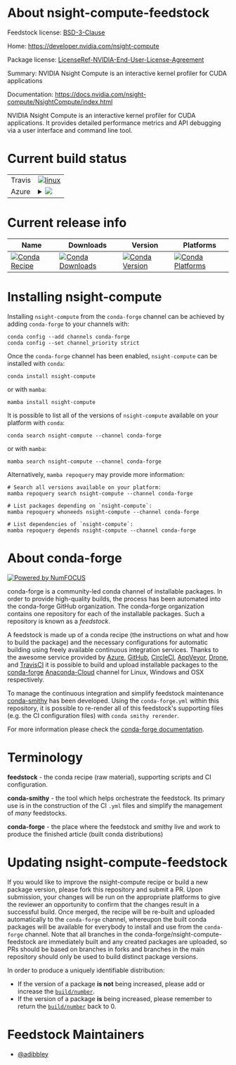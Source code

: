 About nsight-compute-feedstock
==============================

Feedstock license: [BSD-3-Clause](https://github.com/conda-forge/nsight-compute-feedstock/blob/main/LICENSE.txt)

Home: https://developer.nvidia.com/nsight-compute

Package license: [LicenseRef-NVIDIA-End-User-License-Agreement](https://docs.nvidia.com/cuda/eula/index.html)

Summary: NVIDIA Nsight Compute is an interactive kernel profiler for CUDA applications

Documentation: https://docs.nvidia.com/nsight-compute/NsightCompute/index.html

NVIDIA Nsight Compute is an interactive kernel profiler for CUDA
applications. It provides detailed performance metrics and API
debugging via a user interface and command line tool.


Current build status
====================


<table><tr>
    <td>Travis</td>
    <td>
      <a href="https://app.travis-ci.com/conda-forge/nsight-compute-feedstock">
        <img alt="linux" src="https://img.shields.io/travis/com/conda-forge/nsight-compute-feedstock/main.svg?label=Linux">
      </a>
    </td>
  </tr>
    
  <tr>
    <td>Azure</td>
    <td>
      <details>
        <summary>
          <a href="https://dev.azure.com/conda-forge/feedstock-builds/_build/latest?definitionId=19740&branchName=main">
            <img src="https://dev.azure.com/conda-forge/feedstock-builds/_apis/build/status/nsight-compute-feedstock?branchName=main">
          </a>
        </summary>
        <table>
          <thead><tr><th>Variant</th><th>Status</th></tr></thead>
          <tbody><tr>
              <td>linux_64</td>
              <td>
                <a href="https://dev.azure.com/conda-forge/feedstock-builds/_build/latest?definitionId=19740&branchName=main">
                  <img src="https://dev.azure.com/conda-forge/feedstock-builds/_apis/build/status/nsight-compute-feedstock?branchName=main&jobName=linux&configuration=linux%20linux_64_" alt="variant">
                </a>
              </td>
            </tr><tr>
              <td>linux_aarch64</td>
              <td>
                <a href="https://dev.azure.com/conda-forge/feedstock-builds/_build/latest?definitionId=19740&branchName=main">
                  <img src="https://dev.azure.com/conda-forge/feedstock-builds/_apis/build/status/nsight-compute-feedstock?branchName=main&jobName=linux&configuration=linux%20linux_aarch64_" alt="variant">
                </a>
              </td>
            </tr><tr>
              <td>linux_ppc64le</td>
              <td>
                <a href="https://dev.azure.com/conda-forge/feedstock-builds/_build/latest?definitionId=19740&branchName=main">
                  <img src="https://dev.azure.com/conda-forge/feedstock-builds/_apis/build/status/nsight-compute-feedstock?branchName=main&jobName=linux&configuration=linux%20linux_ppc64le_" alt="variant">
                </a>
              </td>
            </tr><tr>
              <td>win_64</td>
              <td>
                <a href="https://dev.azure.com/conda-forge/feedstock-builds/_build/latest?definitionId=19740&branchName=main">
                  <img src="https://dev.azure.com/conda-forge/feedstock-builds/_apis/build/status/nsight-compute-feedstock?branchName=main&jobName=win&configuration=win%20win_64_" alt="variant">
                </a>
              </td>
            </tr>
          </tbody>
        </table>
      </details>
    </td>
  </tr>
</table>

Current release info
====================

| Name | Downloads | Version | Platforms |
| --- | --- | --- | --- |
| [![Conda Recipe](https://img.shields.io/badge/recipe-nsight--compute-green.svg)](https://anaconda.org/conda-forge/nsight-compute) | [![Conda Downloads](https://img.shields.io/conda/dn/conda-forge/nsight-compute.svg)](https://anaconda.org/conda-forge/nsight-compute) | [![Conda Version](https://img.shields.io/conda/vn/conda-forge/nsight-compute.svg)](https://anaconda.org/conda-forge/nsight-compute) | [![Conda Platforms](https://img.shields.io/conda/pn/conda-forge/nsight-compute.svg)](https://anaconda.org/conda-forge/nsight-compute) |

Installing nsight-compute
=========================

Installing `nsight-compute` from the `conda-forge` channel can be achieved by adding `conda-forge` to your channels with:

```
conda config --add channels conda-forge
conda config --set channel_priority strict
```

Once the `conda-forge` channel has been enabled, `nsight-compute` can be installed with `conda`:

```
conda install nsight-compute
```

or with `mamba`:

```
mamba install nsight-compute
```

It is possible to list all of the versions of `nsight-compute` available on your platform with `conda`:

```
conda search nsight-compute --channel conda-forge
```

or with `mamba`:

```
mamba search nsight-compute --channel conda-forge
```

Alternatively, `mamba repoquery` may provide more information:

```
# Search all versions available on your platform:
mamba repoquery search nsight-compute --channel conda-forge

# List packages depending on `nsight-compute`:
mamba repoquery whoneeds nsight-compute --channel conda-forge

# List dependencies of `nsight-compute`:
mamba repoquery depends nsight-compute --channel conda-forge
```


About conda-forge
=================

[![Powered by
NumFOCUS](https://img.shields.io/badge/powered%20by-NumFOCUS-orange.svg?style=flat&colorA=E1523D&colorB=007D8A)](https://numfocus.org)

conda-forge is a community-led conda channel of installable packages.
In order to provide high-quality builds, the process has been automated into the
conda-forge GitHub organization. The conda-forge organization contains one repository
for each of the installable packages. Such a repository is known as a *feedstock*.

A feedstock is made up of a conda recipe (the instructions on what and how to build
the package) and the necessary configurations for automatic building using freely
available continuous integration services. Thanks to the awesome service provided by
[Azure](https://azure.microsoft.com/en-us/services/devops/), [GitHub](https://github.com/),
[CircleCI](https://circleci.com/), [AppVeyor](https://www.appveyor.com/),
[Drone](https://cloud.drone.io/welcome), and [TravisCI](https://travis-ci.com/)
it is possible to build and upload installable packages to the
[conda-forge](https://anaconda.org/conda-forge) [Anaconda-Cloud](https://anaconda.org/)
channel for Linux, Windows and OSX respectively.

To manage the continuous integration and simplify feedstock maintenance
[conda-smithy](https://github.com/conda-forge/conda-smithy) has been developed.
Using the ``conda-forge.yml`` within this repository, it is possible to re-render all of
this feedstock's supporting files (e.g. the CI configuration files) with ``conda smithy rerender``.

For more information please check the [conda-forge documentation](https://conda-forge.org/docs/).

Terminology
===========

**feedstock** - the conda recipe (raw material), supporting scripts and CI configuration.

**conda-smithy** - the tool which helps orchestrate the feedstock.
                   Its primary use is in the construction of the CI ``.yml`` files
                   and simplify the management of *many* feedstocks.

**conda-forge** - the place where the feedstock and smithy live and work to
                  produce the finished article (built conda distributions)


Updating nsight-compute-feedstock
=================================

If you would like to improve the nsight-compute recipe or build a new
package version, please fork this repository and submit a PR. Upon submission,
your changes will be run on the appropriate platforms to give the reviewer an
opportunity to confirm that the changes result in a successful build. Once
merged, the recipe will be re-built and uploaded automatically to the
`conda-forge` channel, whereupon the built conda packages will be available for
everybody to install and use from the `conda-forge` channel.
Note that all branches in the conda-forge/nsight-compute-feedstock are
immediately built and any created packages are uploaded, so PRs should be based
on branches in forks and branches in the main repository should only be used to
build distinct package versions.

In order to produce a uniquely identifiable distribution:
 * If the version of a package **is not** being increased, please add or increase
   the [``build/number``](https://docs.conda.io/projects/conda-build/en/latest/resources/define-metadata.html#build-number-and-string).
 * If the version of a package **is** being increased, please remember to return
   the [``build/number``](https://docs.conda.io/projects/conda-build/en/latest/resources/define-metadata.html#build-number-and-string)
   back to 0.

Feedstock Maintainers
=====================

* [@adibbley](https://github.com/adibbley/)

